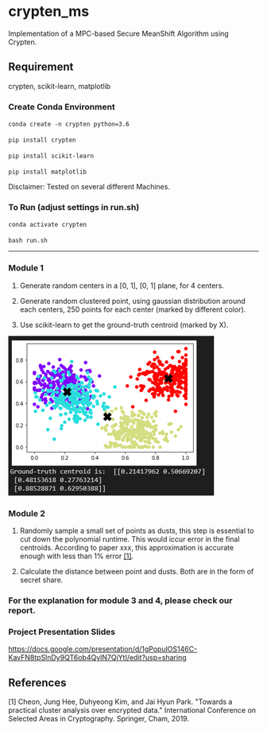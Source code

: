 # crypten_ms
Implementation of a MPC-based Secure MeanShift Algorithm using Crypten.


## Requirement
crypten, scikit-learn, matplotlib

### Create Conda Environment

    conda create -n crypten python=3.6

    pip install crypten

    pip install scikit-learn

    pip install matplotlib

Disclaimer: Tested on several different Machines.

### To Run (adjust settings in run.sh)

    conda activate crypten

    bash run.sh

***

### Module 1

1. Generate random centers in a [0, 1], [0, 1] plane, for 4 centers.

2. Generate random clustered point, using gaussian distribution around each centers, 250 points for each center (marked by different color).

3. Use scikit-learn to get the ground-truth centroid (marked by X).

![Example of Module 1](images/fig_generate.PNG)

### Module 2

1. Randomly sample a small set of points as dusts, this step is essential to cut down the polynomial runtime. This would iccur error in the final centroids. According to paper xxx, this approximation is accurate enough with less than 1% error [[1]](#1).

2. Calculate the distance between point and dusts. Both are in the form of secret share.

### For the explanation for module 3 and 4, please check our report.

### Project Presentation Slides ###

https://docs.google.com/presentation/d/1gPopulOS146C-KavFN8tpSlnDy9QT6ob4QylN7QjYtI/edit?usp=sharing

## References
<a id="1">[1]</a> 
Cheon, Jung Hee, Duhyeong Kim, and Jai Hyun Park. "Towards a practical cluster analysis over encrypted data." International Conference on Selected Areas in Cryptography. Springer, Cham, 2019.
